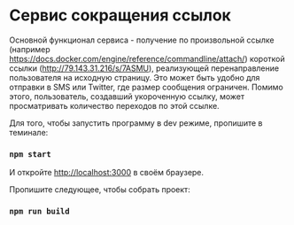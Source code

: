 # Сервис сокращения ссылок

Основной функционал сервиса - получение по произвольной ссылке (например https://docs.docker.com/engine/reference/commandline/attach/) короткой ссылки (http://79.143.31.216/s/7ASMU), реализующей перенаправление пользователя на исходную страницу. Это может быть удобно для отправки в SMS или Twitter, где размер сообщения ограничен. Помимо этого, пользователь, создавший укороченную ссылку, может просматривать количество переходов по этой ссылке. 

Для того, чтобы запустить программу в dev режиме, пропишите в теминале:

### `npm start`

И откройте [http://localhost:3000](http://localhost:3000) в своём браузере.

Пропишите следующее, чтобы собрать проект:

### `npm run build`
